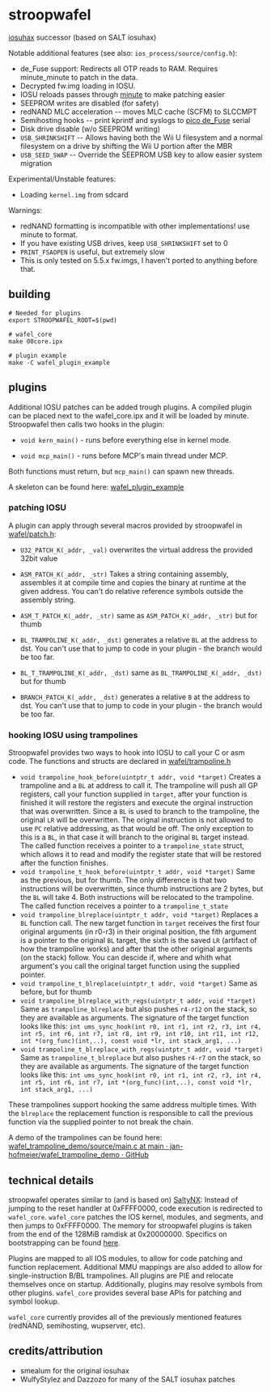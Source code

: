 # stroopwafel

[iosuhax](https://github.com/smealum/iosuhax) successor (based on SALT iosuhax)

Notable additional features (see also: `ios_process/source/config.h`):

- de_Fuse support: Redirects all OTP reads to RAM. Requires minute_minute to patch in the data.
- Decrypted fw.img loading in IOSU.
- IOSU reloads passes through [minute](https://github.com/shinyquagsire23/minute_minute) to make patching easier
- SEEPROM writes are disabled (for safety)
- redNAND MLC acceleration -- moves MLC cache (SCFM) to SLCCMPT
- Semihosting hooks -- print kprintf and syslogs to [pico de_Fuse](https://github.com/shinyquagsire23/wii_u_modchip/tree/main/pico_defuse) serial
- Disk drive disable (w/o SEEPROM writing)
- `USB_SHRINKSHIFT` -- Allows having both the Wii U filesystem and a normal filesystem on a drive by shifting the Wii U portion after the MBR
- `USB_SEED_SWAP` -- Override the SEEPROM USB key to allow easier system migration

Experimental/Unstable features:

- Loading `kernel.img` from sdcard

Warnings:

- redNAND formatting is incompatible with other implementations! use minute to format.
- If you have existing USB drives, keep `USB_SHRINKSHIFT` set to 0
- `PRINT_FSAOPEN` is useful, but extremely slow
- This is only tested on 5.5.x fw.imgs, I haven't ported to anything before that.

## building

```
# Needed for plugins
export STROOPWAFEL_ROOT=$(pwd)

# wafel_core
make 00core.ipx

# plugin example
make -C wafel_plugin_example
```

## plugins

Additional IOSU patches can be added trough plugins. A compiled plugin can be placed next to the wafel_core.ipx and it will be loaded by minute. Stroopwafel then calls two hooks in the plugin:

- `void kern_main()` - runs before everything else in kernel mode.

- `void mcp_main()` - runs before MCP's main thread under MCP.

Both functions must return, but `mcp_main()` can spawn new threads.

A skeleton can be found here: [wafel_plugin_example](wafel_plugin_example)

### patching IOSU

A plugin can apply through several macros provided by stroopwafel in [wafel/patch.h](wafel_core/include/wafel/patch.h):

- `U32_PATCH_K(_addr, _val)` overwrites the virtual address the provided 32bit value

- `ASM_PATCH_K(_addr, _str)` Takes a string containing assembly, assembles it at compile time and copies the binary at runtime at the given address. You can't do relative reference symbols outside the assembly string.

- `ASM_T_PATCH_K(_addr, _str)` same as `ASM_PATCH_K(_addr, _str)` but for thumb

- `BL_TRAMPOLINE_K(_addr, _dst)` generates a relative `BL` at the address to dst. You can't use that to jump to code in your plugin - the branch would be too far.

- `BL_T_TRAMPOLINE_K(_addr, _dst)` same as `BL_TRAMPOLINE_K(_addr, _dst)` but for thumb

- `BRANCH_PATCH_K(_addr, _dst)` generates a relative `B` at the address to dst. You can't use that to jump to code in your plugin - the branch would be too far.

### hooking IOSU using trampolines

Stroopwafel provides two ways to hook into IOSU to call your C or asm code. The functions and structs are declared in [wafel/trampoline.h](wafel_core/include/wafel/trampoline.h)

- `void trampoline_hook_before(uintptr_t addr, void *target)` 
  Creates a trampoline and a `BL` at address to call it. The trampoline will push all GP registers, call your function supplied in `target`, after your function is finished it will restore the registers and execute the orginal instruction that was overwritten.
  Since a `BL` is used to branch to the trampoline, the original `LR` will be overwritten. The orignal instruction is not allowed to use `PC` relative addressing, as that would be off. The only exception to this is a `BL`, in that case it will branch to the original `BL` target instead.
  The called function receives a pointer to a `trampoline_state` struct, which allows it to read and modify the register state that will be restored after the function finishes.
- `void trampoline_t_hook_before(uintptr_t addr, void *target)` 
  Same as the previous, but for thumb. The only difference is that two instructions will be overwritten, since thumb instructions are 2 bytes, but the `BL` will take 4. Both instructions will be relocated to the trampoline. The called function receives a pointer to a `trampoline_t_state`
- `void trampoline_blreplace(uintptr_t addr, void *target)`
  Replaces a `BL` function call. The new target function in `target` receives the first four original arguments (in r0-r3) in their original position, the fith argument is a pointer to the original `BL` target, the sixth is the saved `LR` (artifact of how the trampoline works) and after that the other original arguments (on the stack) follow.
  You can descide if, where and whith what argument's you call the original target function using the supplied pointer.
- `void trampoline_t_blreplace(uintptr_t addr, void *target)`
  Same as before, but for thumb
- `void trampoline_blreplace_with_regs(uintptr_t addr, void *target)`
  Same as `trampoline_blreplace` but also pushes `r4-r12` on the stack, so they are available as arguments. The signature of the target function looks like this:  `int ums_sync_hook(int r0, int r1, int r2, r3, int r4, int r5, int r6, int r7, int r8, int r9, int r10, int r11, int r12, int *(org_func)(int,..), const void *lr, int stack_arg1, ...)`
- `void trampoline_t_blreplace_with_regs(uintptr_t addr, void *target)`
  Same as `trampoline_t_blreplace` but also pushes `r4-r7` on the stack, so they are available as arguments. The signature of the target function looks like this:  `int ums_sync_hook(int r0, int r1, int r2, r3, int r4, int r5, int r6, int r7, int *(org_func)(int,..), const void *lr, int stack_arg1, ...)`

These trampolines support hooking the same address multiple times. With the `blreplace` the replacement function is responsible to call the previous function via the supplied pointer to not break the chain.

A demo of the trampolines can be found here: [wafel_trampoline_demo/source/main.c at main · jan-hofmeier/wafel_trampoline_demo · GitHub](https://github.com/jan-hofmeier/wafel_trampoline_demo/blob/main/source/main.c)

## technical details

stroopwafel operates similar to (and is based on) [SaltyNX](https://github.com/shinyquagsire23/SaltyNX): Instead of jumping to the reset handler at 0xFFFF0000, code execution is redirected to `wafel_core`. `wafel_core` patches the IOS kernel, modules, and segments, and then jumps to 0xFFFF0000. The memory for stroopwafel plugins is taken from the end of the 128MiB ramdisk at 0x20000000. Specifics on bootstrapping can be found [here](https://github.com/shinyquagsire23/minute_minute/blob/master/source/ancast.c#L624).

Plugins are mapped to all IOS modules, to allow for code patching and function replacement. Additional MMU mappings are also added to allow for single-instruction B/BL trampolines. All plugins are PIE and relocate themselves once on startup. Additionally, plugins may resolve symbols from other plugins. `wafel_core` provides several base APIs for patching and symbol lookup.

`wafel_core` currently provides all of the previously mentioned features (redNAND, semihosting, wupserver, etc).

## credits/attribution

- smealum for the original iosuhax
- WulfyStylez and Dazzozo for many of the SALT iosuhax patches
